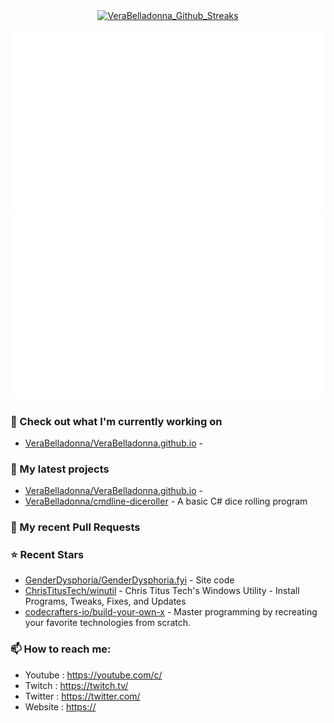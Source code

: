 <p align="center"><a href="https://github.com/denvercoder1/github-readme-streak-stats">
  <img align="center" src="http://github-readme-streak-stats.herokuapp.com/?user=VeraBelladonna&background=DD272700&currStreakNum=7B8B8B&sideNums=7B8B8B&currStreakLabel=7B8B8B&sideLabels=7B8B8B&dates=7B8B8B" alt="VeraBelladonna_Github_Streaks"/>
</a></p>

<p align="center"><img src="https://github.com/VeraBelladonna/VeraBelladonna/blob/output/generated/languages.svg" alt="VeraBelladonna_Coding_Language_Usage" />
<img src="https://github.com/VeraBelladonna/VeraBelladonna/blob/output/generated/overview.svg" alt="VeraBelladonna_Github_Stats" /></p>

### 👷 Check out what I'm currently working on

- [VeraBelladonna/VeraBelladonna.github.io](https://github.com/VeraBelladonna/VeraBelladonna.github.io) - 
### 🌱 My latest projects

- [VeraBelladonna/VeraBelladonna.github.io](https://github.com/VeraBelladonna/VeraBelladonna.github.io) - 
- [VeraBelladonna/cmdline-diceroller](https://github.com/VeraBelladonna/cmdline-diceroller) - A basic C# dice rolling program 
### 🔨 My recent Pull Requests

### ⭐ Recent Stars

- [GenderDysphoria/GenderDysphoria.fyi](https://github.com/GenderDysphoria/GenderDysphoria.fyi) - Site code
- [ChrisTitusTech/winutil](https://github.com/ChrisTitusTech/winutil) - Chris Titus Tech&#39;s Windows Utility - Install Programs, Tweaks, Fixes, and Updates
- [codecrafters-io/build-your-own-x](https://github.com/codecrafters-io/build-your-own-x) - Master programming by recreating your favorite technologies from scratch.
### 📫 How to reach me:
  - Youtube   : <https://youtube.com/c/>
  - Twitch    : <https://twitch.tv/>
  - Twitter   : <https://twitter.com/>
  - Website   : <https://>
